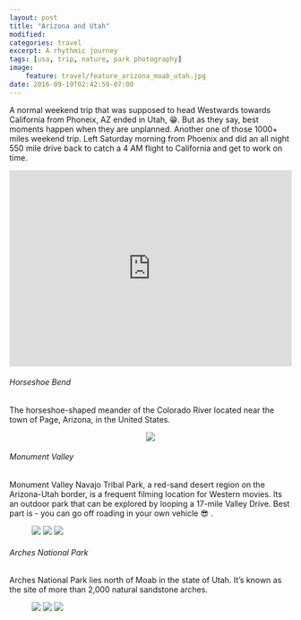 ```yaml
---
layout: post
title: "Arizona and Utah"
modified:
categories: travel
excerpt: A rhythmic journey
tags: [usa, trip, nature, park photography]
image:
    feature: travel/feature_arizona_moab_utah.jpg
date: 2016-09-19T02:42:59-07:00
---
```


A normal weekend trip that was supposed to head Westwards towards California from Phoneix, AZ ended in Utah, :grin:. But as they say, best moments happen when they are unplanned. Another one of those 1000+ miles weekend trip. Left Saturday morning from Phoenix and did an all night 550 mile drive back to catch a 4 AM flight to California and get to work on time.

<iframe
    width="100%"
    height="350"
    frameborder="0" style="border:0"
    name="Arizona-Utah"
    src="https://www.google.com/maps/embed/v1/directions?origin=Phoenix,Arizona&destination=Phoenix,Arizona&waypoints=36.83584,-111.5279404|Monument+Valley,Utah|Arches+National+Park,Utah&key={{ site.extras.google-maps }}" allowfullscreen>
</iframe>


###### Horseshoe Bend
The horseshoe-shaped meander of the Colorado River located near the town of Page, Arizona, in the United States.

<figure align="center">
    <a href="https://farm9.staticflickr.com/8313/29801872392_d674c9ff19_b.jpg" title=""><img src="https://farm9.staticflickr.com/8313/29801872392_d674c9ff19_c.jpg"></a>
</figure>


###### Monument Valley
Monument Valley Navajo Tribal Park, a red-sand desert region on the Arizona-Utah border, is a frequent filming location for Western movies. Its an outdoor park that can be explored by looping a 17-mile Valley Drive. Best part is - you can go off roading in your own vehicle :sunglasses: .

<figure class="third">
    <a href="https://farm9.staticflickr.com/8535/29915853835_f69cf975f0_b.jpg" title=""><img src="https://farm9.staticflickr.com/8535/29915853835_f69cf975f0_m.jpg"></a>
    <a href="https://farm9.staticflickr.com/8093/29621316010_b724b7fbbf_b.jpg" title=""><img src="https://farm9.staticflickr.com/8093/29621316010_b724b7fbbf_m.jpg"></a>
    <a href="https://farm9.staticflickr.com/8482/29288482924_c804db4264_b.jpg" title=""><img src="https://farm9.staticflickr.com/8482/29288482924_c804db4264_m.jpg"></a>
</figure>


###### Arches National Park
Arches National Park lies north of Moab in the state of Utah. It’s known as the site of more than 2,000 natural sandstone arches.

<figure class="third">
    <a href="https://farm9.staticflickr.com/8424/29621305120_d831eef2f9_b.jpg" title=""><img src="https://farm9.staticflickr.com/8424/29621305120_d831eef2f9_m.jpg"></a>
    <a href="https://farm9.staticflickr.com/8447/29621227530_fa2ae53b09_b.jpg" title=""><img src="https://farm9.staticflickr.com/8447/29621227530_fa2ae53b09_m.jpg"></a>
    <a href="https://farm9.staticflickr.com/8286/29621264440_1f9756072c_b.jpg" title=""><img src="https://farm9.staticflickr.com/8286/29621264440_1f9756072c_m.jpg"></a>
</figure>
